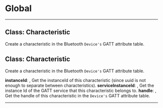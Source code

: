 # Global





* * *

## Class: Characteristic
Create a characteristic in the Bluetooth `Device's` GATT attribute table.


## Class: Characteristic
Create a characteristic in the Bluetooth `Device's` GATT attribute table.

**instanceId**:  , Get the instanceId of this characteristic (since uuid is not enough to separate between characteristics).
**serviceInstanceId**:  , Get the instance Id of the GATT service that this characteristic belongs to.
**handle**:  , Get the handle of this characteristic in the `Device's` GATT attribute table.


* * *










